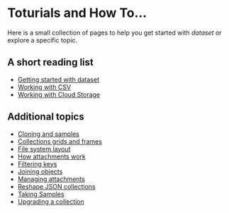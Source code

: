 
# Toturials and How To...

Here is a small collection of pages to help you get started
with _dataset_ or explore a specific topic.

## A short reading list

- [Getting started with dataset](getting-started-with-dataset.html)
- [Working with CSV](working-with-csv.html)
- [Working with Cloud Storage](working-with-cloud-storage.html)


## Additional topics

- [Cloning and samples](cloning-and-samples.html)
- [Collections grids and frames](collections-grids-and-frames.html)
- [File system layout](file-system-layout.html)
- [How attachments work](how-attachments-work.html)
- [Filtering keys](filtering-keys.html)
- [Joining objects](joining-objects.html)
- [Managing attachments](managing-attachments.html)
- [Reshape JSON collections](reshape-json-collections.html)
- [Taking Samples](taking-samples.html)
- [Upgrading a collection](upgrading-a-collection.html)
